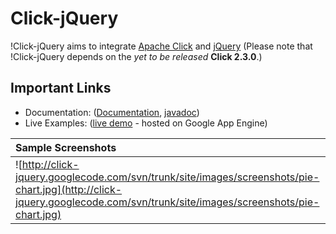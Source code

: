 # Click-jQuery #

!Click-jQuery aims to integrate [Apache Click](http://click.apache.org/) and [jQuery](http://jquery.com) (Please note that !Click-jQuery depends on the _yet to be released_ **Click 2.3.0**.)

## Important Links ##
  * Documentation: ([Documentation](Documentation.md), [javadoc](http://click-jquery.googlecode.com/svn/trunk/site/javadoc/click-jquery-api/index.html))
  * Live Examples: ([live demo](http://click-jquery.appspot.com) - hosted on Google App Engine)

| **Sample Screenshots** |
|:-----------------------|
|![http://click-jquery.googlecode.com/svn/trunk/site/images/screenshots/pie-chart.jpg](http://click-jquery.googlecode.com/svn/trunk/site/images/screenshots/pie-chart.jpg)|
